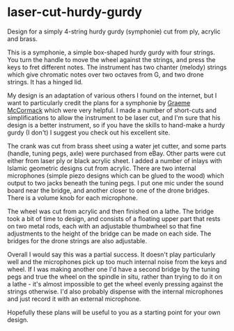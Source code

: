 # laser-cut-hurdy-gurdy
Design for a simply 4-string hurdy gurdy (symphonie) cut from ply, acrylic and brass.

This is a symphonie, a simple box-shaped hurdy gurdy with four strings. You turn the handle to move the wheel against the strings, and press the keys to fret different notes. The instrument has two chanter (melody) strings which give chromatic notes over two octaves from G, and two drone strings. It has a hinged lid.

My design is an adaptation of various others I found on the internet, but I want to particularly credit the plans for a symphonie by [Graeme McCormack](https://sites.google.com/site/gurdymaking/home/seoras-the-travel-sinfonye) which were very helpful. I made a number of short-cuts and simplifications to allow the instrument to be laser cut, and I'm sure that his design is a better instrument, so if you have the skills to hand-make a hurdy gurdy (I don't) I suggest you check out his excellent site. 

The crank was cut from brass sheet using a water jet cutter, and some parts (handle, tuning pegs, axle) were purchased from eBay. Other parts were cut either from laser ply or black acrylic sheet. I added a number of inlays with Islamic geometric designs cut from acrylic. There are two internal microphones (simple piezo designs which can be glued to the wood) which output to two jacks beneath the tuning pegs. I put one mic under the sound board near the bridge, and another closer to one of the drone bridges. There is a volume knob for each microphone. 

The wheel was cut from acrylic and then finished on a lathe. The bridge took a bit of time to design, and consists of a floating upper part that rests on two metal rods, each with an adjustable thumbwheel so that fine adjustments to the height of the bridge can be made on each side. The bridges for the drone strings are also adjustable. 

Overall I would say this was a partial success. It doesn't play particularly well and the microphones pick up too much internal noise from the keys and wheel. If I was making another one I'd have a second bridge by the tuning pegs and true the wheel on the spindle in situ, rather than trying to do it on a lathe - it's almost impossible to get the wheel evenly pressing against the strings otherwise. I'd also probably dispense with the internal microphones and just record it with an external microphone. 

Hopefully these plans will be useful to you as a starting point for your own design.